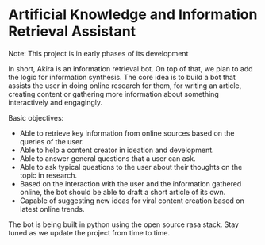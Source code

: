 # Artificial Knowledge and Information Retrieval Assistant

Note: This project is in early phases of its development 

In short, Akira is an information retrieval bot. On top of that, we plan to add the logic for information synthesis. 
The core idea is to build a bot that assists the user in doing online research for them, for writing an article, creating content or gathering more information about something interactively and engagingly.

Basic objectives:
- Able to retrieve key information from online sources based on the queries of the user.
- Able to help a content creator in ideation and development.
- Able to answer general questions that a user can ask.
- Able to ask typical questions to the user about their thoughts on the topic in research.
- Based on the interaction with the user and the information gathered online, the bot should be able to draft a short article of its own.
- Capable of suggesting new ideas for viral content creation based on latest online trends.

The bot is being built in python using the open source rasa stack. Stay tuned as we update the project from time to time.
